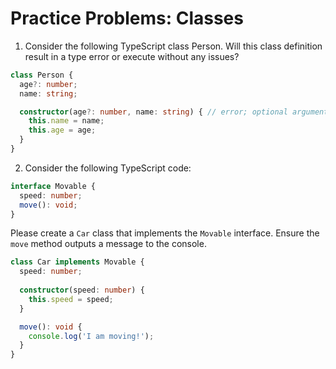 # Practice Problems: Classes

1. Consider the following TypeScript class Person. Will this class definition result in a type error or execute without any issues?

```ts
class Person {
  age?: number;
  name: string;

  constructor(age?: number, name: string) { // error; optional arguments must be at the end
    this.name = name;
    this.age = age;
  }
}
```

2. Consider the following TypeScript code:

```ts
interface Movable {
  speed: number;
  move(): void;
}
```

Please create a `Car` class that implements the `Movable` interface. Ensure the `move` method outputs a message to the console.

```ts
class Car implements Movable {
  speed: number;
  
  constructor(speed: number) {
    this.speed = speed;
  }

  move(): void {
    console.log('I am moving!');
  }
}
```
